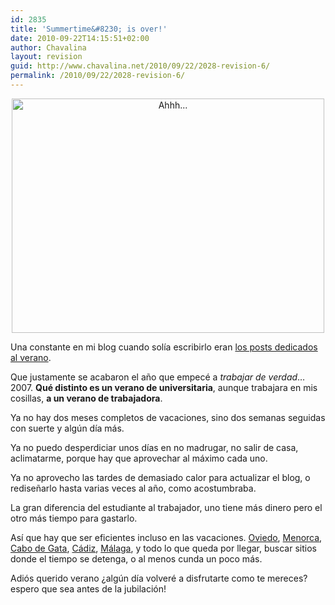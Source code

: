 ```yaml
---
id: 2835
title: 'Summertime&#8230; is over!'
date: 2010-09-22T14:15:51+02:00
author: Chavalina
layout: revision
guid: http://www.chavalina.net/2010/09/22/2028-revision-6/
permalink: /2010/09/22/2028-revision-6/
---
```

<p style="text-align: center;">
  <a title="Ahhh... por inma bermejo, en Flickr" href="http://www.flickr.com/photos/chavalina/4980309348/"><img class="aligncenter" src="http://farm5.static.flickr.com/4083/4980309348_483cb0ccd7.jpg" alt="Ahhh..." width="500" height="375" /></a>
</p>

Una constante en mi blog cuando solía escribirlo eran [los posts dedicados al verano](http://www.chavalina.net/?s=summertime&submit=Search).

Que justamente se acabaron el año que empecé a _trabajar de verdad_&#8230; 2007. **Qué distinto es un verano de universitaria**, aunque trabajara en mis cosillas, **a un verano de trabajadora**.

Ya no hay dos meses completos de vacaciones, sino dos semanas seguidas con suerte y algún día más.

Ya no puedo desperdiciar unos días en no madrugar, no salir de casa, aclimatarme, porque hay que aprovechar al máximo cada uno.

Ya no aprovecho las tardes de demasiado calor para actualizar el blog, o rediseñarlo hasta varias veces al año, como acostumbraba.

La gran diferencia del estudiante al trabajador, uno tiene más dinero pero el otro más tiempo para gastarlo.

Así que hay que ser eficientes incluso en las vacaciones. [Oviedo](http://www.flickr.com/photos/chavalina/tags/oviedo/), [Menorca](http://www.flickr.com/photos/chavalina/tags/menorca/), [Cabo de Gata](http://www.flickr.com/photos/chavalina/tags/cabodegata/), [Cádiz](http://www.flickr.com/photos/chavalina/tags/cadiz/), [Málaga](http://www.flickr.com/photos/chavalina/tags/malaga/), y todo lo que queda por llegar, buscar sitios donde el tiempo se detenga, o al menos cunda un poco más.

Adiós querido verano ¿algún día volveré a disfrutarte como te mereces? espero que sea antes de la jubilación!